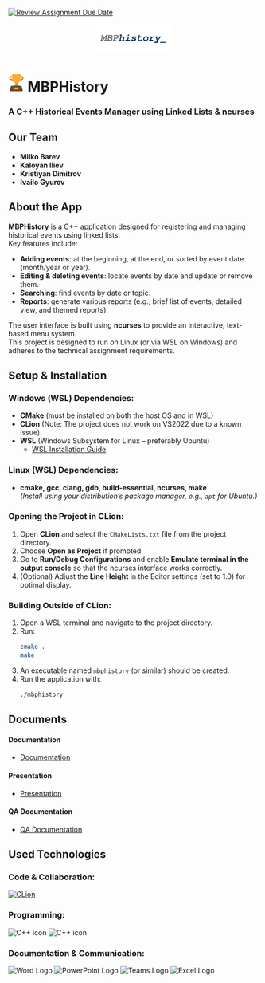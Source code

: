 [![Review Assignment Due Date](https://classroom.github.com/assets/deadline-readme-button-22041afd0340ce965d47ae6ef1cefeee28c7c493a6346c4f15d667ab976d596c.svg)](https://classroom.github.com/a/fMNqOIZ8)

<p align="center">
  <img src="resources/logo.png" alt="Project Logo" width="150">
</p>

# <img src="resources/trophy_icon.png" alt="Trophy Icon" width="32"> MBPHistory

### A C++ Historical Events Manager using Linked Lists & ncurses

## Our Team

- **Milko Barev**
- **Kaloyan Iliev**
- **Kristiyan Dimitrov**
- **Ivailo Gyurov**

## About the App

**MBPHistory** is a C++ application designed for registering and managing historical events using linked lists.  
Key features include:
- **Adding events**: at the beginning, at the end, or sorted by event date (month/year or year).
- **Editing & deleting events**: locate events by date and update or remove them.
- **Searching**: find events by date or topic.
- **Reports**: generate various reports (e.g., brief list of events, detailed view, and themed reports).

The user interface is built using **ncurses** to provide an interactive, text-based menu system.  
This project is designed to run on Linux (or via WSL on Windows) and adheres to the technical assignment requirements.

## Setup & Installation

### Windows (WSL) Dependencies:
- **CMake** (must be installed on both the host OS and in WSL)
- **CLion** (Note: The project does not work on VS2022 due to a known issue)
- **WSL** (Windows Subsystem for Linux – preferably Ubuntu)
    - [WSL Installation Guide](https://learn.microsoft.com/en-us/windows/wsl/install)

### Linux (WSL) Dependencies:
- **cmake, gcc, clang, gdb, build-essential, ncurses, make**  
  *(Install using your distribution’s package manager, e.g., `apt` for Ubuntu.)*

### Opening the Project in CLion:
1. Open **CLion** and select the `CMakeLists.txt` file from the project directory.
2. Choose **Open as Project** if prompted.
3. Go to **Run/Debug Configurations** and enable **Emulate terminal in the output console** so that the ncurses interface works correctly.
4. (Optional) Adjust the **Line Height** in the Editor settings (set to 1.0) for optimal display.

### Building Outside of CLion:
1. Open a WSL terminal and navigate to the project directory.
2. Run:
   ```bash
   cmake .
   make
   ```
3. An executable named `mbphistory` (or similar) should be created.
4. Run the application with:
   ```bash
   ./mbphistory

## Documents
  <h4>Documentation</h4>
  <ul>    
    <li><a href="./Documentation/Documentation-MBPHistory.docx">Documentation</a></li>
  </ul>
  <h4>Presentation</h4>
  <ul>    
    <li><a href="./Documentation/Presentation-MBPHistory.pptx">Presentation</a></li>
  </ul>
  <h4>QA Documentation</h4>
  <ul>    
    <li><a href="./Documentation/MPBHistory%20QA%20Documentation.xlsx">QA Documentation</a></li>
  </ul>

  
## Used Technologies

### Code & Collaboration:
[![CLion](https://skillicons.dev/icons?i=clion,linux,github,git)](https://skillicons.dev)

### Programming:
<img src="resources/C++_icon_light.png#gh-dark-mode-only" alt="C++ icon" width="32">
<img src="resources/C++_icon_dark.png#gh-light-mode-only" alt="C++ icon" width="32">

### Documentation & Communication:
<img src="resources/word_logo_big.png" alt="Word Logo" width="32">
<img src="resources/powerpoint_logo_big.png" alt="PowerPoint Logo" width="32">
<img src="resources/microsoft_teams_logo.png" alt="Teams Logo" width="32">
<img src="resources/Excel.png" alt="Excel Logo" width="32">

